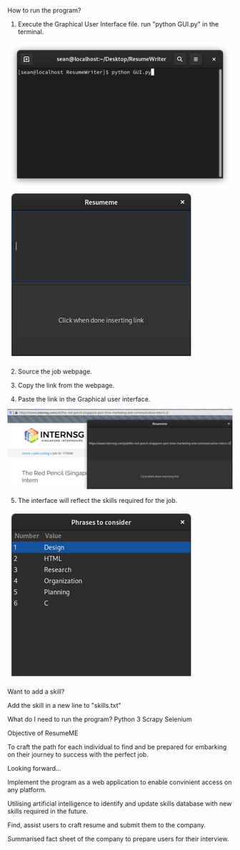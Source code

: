 How to run the program?

1. Execute the Graphical User Interface file.
run "python GUI.py" in the terminal.

![](pics/1.png)
![](pics/2.png)

2. Source the job webpage.

3. Copy the link from the webpage.

4. Paste the link in the Graphical user interface.

![](pics/3.png)

5. The interface will reflect the skills required for the job. 

![](pics/4.png)

Want to add a skill?

Add the skill in a new line to "skills.txt"

What do I need to run the program?
Python 3
Scrapy
Selenium

Objective of ResumeME

To craft the path for each individual to find and be prepared for embarking on their journey to success with the perfect job.

Looking forward...

Implement the program as a web application to enable convinient access on any platform.

Utilising artificial intelligence to identify and update skills database with new skills required in the future.

Find, assist users to craft resume and submit them to the company.

Summarised fact sheet of the company to prepare users for their interview.




